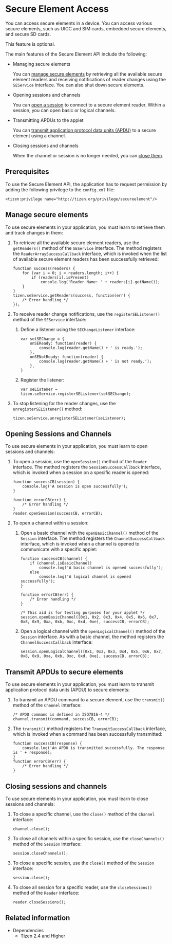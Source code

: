 # Secure Element Access

You can access secure elements in a device. You can access various secure elements, such as UICC and SIM cards, embedded secure elements, and secure SD cards.

This feature is optional.

The main features of the Secure Element API include the following:

- Managing secure elements   

  You can [manage secure elements](#managing-secure-elements) by retrieving all the available secure element readers and receiving notifications of reader changes using the `SEService` interface. You can also shut down secure elements.

- Opening sessions and channels   

  You can [open a session](#opening-sessions-and-channels) to connect to a secure element reader. Within a session, you can open basic or logical channels.

- Transmitting APDUs to the applet

  You can [transmit application protocol data units (APDU)](#transmitting-apdus-to-secure-elements) to a secure element using a channel.

- Closing sessions and channels

  When the channel or session is no longer needed, you can [close them](#closing-sessions-and-channels).

## Prerequisites

To use the Secure Element API, the application has to request permission by adding the following privilege to the `config.xml` file:

```
<tizen:privilege name="http://tizen.org/privilege/secureelement"/>
```

## Manage secure elements

To use secure elements in your application, you must learn to retrieve them and track changes in them:

1. To retrieve all the available secure element readers, use the `getReaders()` method of the `SEService` interface. The method registers the `ReaderArraySuccessCallback` interface, which is invoked when the list of available secure element readers has been successfully retrieved:

   ```
   function success(readers) {
       for (var i = 0; i < readers.length; i++) {
           if (readers[i].isPresent)
               console.log('Reader Name: ' + readers[i].getName());
       }
   }
   tizen.seService.getReaders(success, function(err) {
       /* Error handling */
   });
   ```

2. To receive reader change notifications, use the `registerSEListener()` method of the `SEService` interface:

   1. Define a listener using the `SEChangeListener` interface:

      ```
      var setSEChange = {
          onSEReady: function(reader) {
              console.log(reader.getName() + ' is ready.');
          },
          onSENotReady: function(reader) {
              console.log(reader.getName() + ' is not ready.');
          },
      }
      ```

   2. Register the listener:

      ```
      var seListener = tizen.seService.registerSEListener(setSEChange);
      ```

3. To stop listening for the reader changes, use the `unregisterSEListener()` method:

   ```
   tizen.seService.unregisterSEListener(seListener);
   ```

## Opening Sessions and Channels

To use secure elements in your application, you must learn to open sessions and channels:

1. To open a session, use the `openSession()` method of the `Reader` interface. The method registers the `SessionSuccessCallback` interface, which is invoked when a session on a specific reader is opened:

   ```
   function successCB(session) {
       console.log('A session is open successfully');
   }

   function errorCB(err) {
       /* Error handling */
   }
   reader.openSession(successCB, errorCB);
   ```

2. To open a channel within a session:

   1. Open a basic channel with the `openBasicChannel()` method of the `Session` interface. The method registers the `ChannelSuccessCallback` interface, which is invoked when a channel is opened to communicate with a specific applet:

      ```
      function successCB(channel) {
          if (channel.isBasicChannel)
              console.log('A basic channel is opened successfully');
          else
              console.log('A logical channel is opened successfully');
      }

      function errorCB(err) {
          /* Error handling */
      }

      /* This aid is for testing purposes for your applet */
      session.openBasicChannel([0x1, 0x2, 0x3, 0x4, 0x5, 0x6, 0x7, 0x8, 0x9, 0xa, 0xb, 0xc, 0xd, 0xe], successCB, errorCB);
      ```

   2. Open a logical channel with the `openLogicalChannel()` method of the `Session` interface. As with a basic channel, the method registers the `ChannelSuccessCallback` interface:

      ```
      session.openLogicalChannel([0x1, 0x2, 0x3, 0x4, 0x5, 0x6, 0x7, 0x8, 0x9, 0xa, 0xb, 0xc, 0xd, 0xe], successCB, errorCB);
      ```

## Transmit APDUs to secure elements

To use secure elements in your application, you must learn to transmit application protocol data units (APDU) to secure elements:

1. To transmit an APDU command to a secure element, use the `transmit()` method of the `Channel` interface:

   ```
   /* APDU command is defined in ISO7816-4 */
   channel.transmit(command, successCB, errorCB);
   ```

2. The `transmit()` method registers the `TransmitSuccessCallback` interface, which is invoked when a command has been successfully transmitted:

   ```
   function successCB(response) {
       console.log('An APDU is transmitted successfully. The response is ' + response);
   }
   function errorCB(err) {
       /* Error handling */
   }
   ```

## Closing sessions and channels

To use secure elements in your application, you must learn to close sessions and channels:

1. To close a specific channel, use the `close()` method of the `Channel` interface:

   ```
   channel.close();
   ```

2. To close all channels within a specific session, use the `closeChannels()` method of the `Session` interface:

   ```
   session.closeChannels();
   ```

3. To close a specific session, use the `close()` method of the `Session` interface:

   ```
   session.close();
   ```

4. To close all session for a specific reader, use the `closeSessions()` method of the `Reader` interface:

   ```
   reader.closeSessions();
   ```


## Related information
* Dependencies   
  - Tizen 2.4 and Higher
